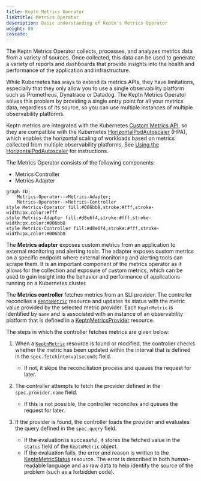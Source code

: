 ```yaml
---
title: Keptn Metrics Operator
linktitle: Metrics Operator
description: Basic understanding of Keptn's Metrics Operator
weight: 80
cascade:
---
```


The Keptn Metrics Operator collects, processes,
and analyzes metrics data from a variety of sources.
Once collected, this data can be used
to generate a variety of reports and dashboards
that provide insights into the health and performance
of the application and infrastructure.

While Kubernetes has ways to extend its metrics APIs, they have limitations,
especially that they only allow you to use a single observability platform
such as Prometheus, Dynatrace or Datadog.
The Keptn Metrics Operator solves this problem
by providing a single entry point for
all your metrics data, regardless of its source,
so you can use multiple instances of multiple observability platforms.

Keptn metrics are integrated with the Kubernetes
[Custom Metrics API](https://github.com/kubernetes/metrics#custom-metrics-api),
so they are compatible with the Kubernetes
[HorizontalPodAutoscaler](https://kubernetes.io/docs/tasks/run-application/horizontal-pod-autoscale/)
(HPA), which enables the horizontal scaling of workloads
based on metrics collected from multiple observability platforms.
See
[Using the HorizontalPodAutoscaler](../../../implementing/evaluatemetrics.md/#using-the-horizontalpodautoscaler)
for instructions.

The Metrics Operator consists of the following components:

* Metrics Controller
* Metrics Adapter

```mermaid
graph TD;
    Metrics-Operator-->Metrics-Adapter;
    Metrics-Operator-->Metrics-Controller
style Metrics-Operator fill:#006bb8,stroke:#fff,stroke-width:px,color:#fff
style Metrics-Adapter fill:#d8e6f4,stroke:#fff,stroke-width:px,color:#006bb8
style Metrics-Controller fill:#d8e6f4,stroke:#fff,stroke-width:px,color:#006bb8
```

The **Metrics adapter** exposes custom metrics from an application
to external monitoring and alerting tools.
The adapter exposes custom metrics on a specific endpoint
where external monitoring and alerting tools can scrape them.
It is an important component of the metrics operator
as it allows for the collection and exposure of custom metrics,
which can be used to gain insight into the behavior and performance
of applications running on a Kubernetes cluster.

The **Metrics controller** fetches metrics from an SLI provider.
The controller reconciles a [`KeptnMetric`](../../../yaml-crd-ref/metric.md)
resource and updates its status with the metric value
provided by the selected metric provider.
Each `KeptnMetric` is identified by `name`
and is associated with an instance of an observability platform
that is defined in a
[KeptnMetricsProvider](../../../yaml-crd-ref/metricsprovider.md)
resource.

The steps in which the controller fetches metrics are given below:

1. When a [`KeptnMetric`](../../../yaml-crd-ref/metric.md)
   resource is found or modified,
   the controller checks whether the metric has been updated
   within the interval that is defined in the `spec.fetchintervalseconds` field.
   * If not, it skips the reconciliation process
     and queues the request for later.

1. The controller attempts to fetch the provider defined in the
   `spec.provider.name` field.
   * If this is not possible, the controller reconciles
     and queues the request for later.

1. If the provider is found,
   the controller loads the provider and evaluates the query
   defined in the `spec.query` field.
   * If the evaluation is successful,
     it stores the fetched value
     in the `status` field of the `KeptnMetric` object.
   * If the evaluation fails,
     the error and reason is written to the
     [KeptnMetricStatus](../../../crd-ref/metrics/v1alpha3/#keptnmetricstatus)
     resource.
     The error is described in both human-readable language
     and as raw data to help identify the source of the problem
     (such as a forbidden code).

